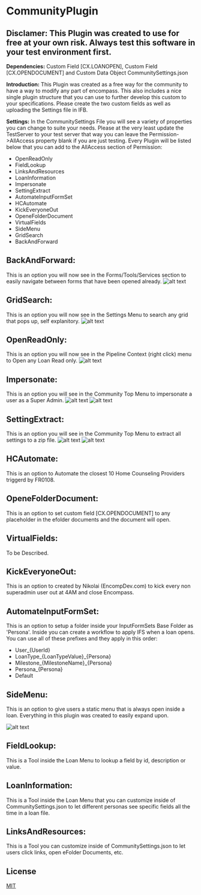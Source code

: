 # CommunityPlugin


## Disclamer: This Plugin was created to use for free at your own risk. Always test this software in your test environment first.


**Dependencies:** Custom Field [CX.LOANOPEN], Custom Field [CX.OPENDOCUMENT] and Custom Data Object CommunitySettings.json

**Introduction:** This Plugin was created as a free way for the community to have a way to modify any part of encompass. This also includes a nice single plugin structure that you can use to further develop this custom to your specifications. Please create the two custom fields as well as uploading the Settings file in IFB. 

**Settings:** In the CommunitySettings File you will see a variety of properties you can change to suite your needs. Please at the very least update the TestServer to your test server that way you can leave the Permission->AllAccess property blank if you are just testing. Every Plugin will be listed below that you can add to the AllAccess section of Permission:
- OpenReadOnly
- FieldLookup
- LinksAndResources
- LoanInformation
- Impersonate
- SettingExtract
- AutomateInputFormSet
- HCAutomate
- KickEveryoneOut
- OpeneFolderDocument
- VirtualFields
- SideMenu
- GridSearch
- BackAndForward


## BackAndForward: 
This is an option you will now see in the Forms/Tools/Services section to easily navigate between forms that have been opened already.
![alt text](Navigation.PNG)

## GridSearch: 
This is an option you will now see in the Settings Menu to search any grid that pops up, self explanitory.
![alt text](GridSearch.PNG)

## OpenReadOnly: 
This is an option you will now see in the Pipeline Context (right click) menu to Open any Loan Read only.
![alt text](readonly.png)

## Impersonate: 
This is an option you will see in the Community Top Menu to impersonate a user as a Super Admin.
![alt text](TopMenu.png)
![alt text](Impersonate.png)

## SettingExtract: 
This is an option you will see in the Community Top Menu to extract all settings to a zip file.
![alt text](TopMenu.png)
![alt text](Settings.png)

## HCAutomate: 
This is an option to Automate the closest 10 Home Counseling Providers triggerd by FR0108.

## OpeneFolderDocument: 
This is an option to set custom field [CX.OPENDOCUMENT] to any placeholder in the efolder documents and the document will open.

## VirtualFields: 
To be Described.

## KickEveryoneOut: 
This is an option to created by Nikolai (EncompDev.com) to kick every non superadmin user out at 4AM and close Encompass.

## AutomateInputFormSet: 
This is an option to setup a folder inside your InputFormSets Base Folder as 'Persona'. Inside you can create a workflow to apply IFS when a loan opens. You can use all of these prefixes and they apply in this order: 
- User_{UserId}
- LoanType_{LoanTypeValue}_{Persona}
- Milestone_{MilestoneName}_{Persona}
- Persona_{Persona}
- Default

## SideMenu: 
This is an option to give users a static menu that is always open inside a loan. Everything in this plugin was created to easily expand
upon.

![alt text](SideMenu.PNG)

## FieldLookup: 
This is a Tool inside the Loan Menu to lookup a field by id, description or value.

## LoanInformation: 
This is a Tool inside the Loan Menu that you can customize inside of CommunitySettings.json to let different personas see specific fields all the time in a loan file.

## LinksAndResources: 
This is a Tool you can customize inside of CommunitySettings.json to let users click links, open eFolder Documents, etc.



## License
[MIT](https://choosealicense.com/licenses/mit/)
